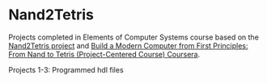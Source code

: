 # Nand2Tetris

Projects completed in Elements of Computer Systems course based on the [Nand2Tetris project](https://www.nand2tetris.org/course) and [Build a Modern Computer from First Principles: From Nand to Tetris (Project-Centered Course) Coursera](https://www.coursera.org/learn/build-a-computer).

Projects 1-3:
Programmed hdl files

